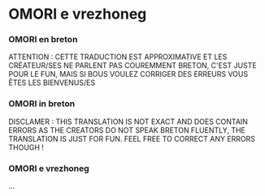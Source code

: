 # OMORI e vrezhoneg

### OMORI en breton
ATTENTION : CETTE TRADUCTION EST APPROXIMATIVE ET LES CRÉATEUR/SES NE PARLENT PAS COUREMMENT BRETON, C'EST JUSTE POUR LE FUN, MAIS SI BOUS VOULEZ CORRIGER DES ERREURS VOUS ÊTES LES BIENVENUS/ES

### OMORI in breton
DISCLAMER : THIS TRANSLATION IS NOT EXACT AND DOES CONTAIN ERRORS AS THE CREATORS DO NOT SPEAK BRETON FLUENTLY, THE TRANSLATION IS JUST FOR FUN. FEEL FREE TO CORRECT ANY ERRORS THOUGH !

### OMORI e vrezhoneg
...
